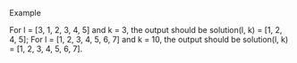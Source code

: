 Example

For l = [3, 1, 2, 3, 4, 5] and k = 3, the output should be
solution(l, k) = [1, 2, 4, 5];
For l = [1, 2, 3, 4, 5, 6, 7] and k = 10, the output should be
solution(l, k) = [1, 2, 3, 4, 5, 6, 7].